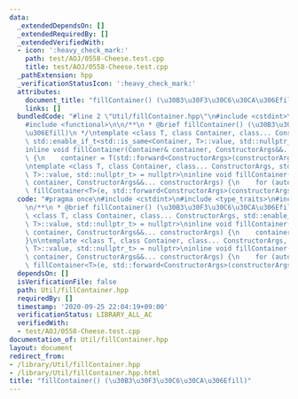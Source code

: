 ```yaml
---
data:
  _extendedDependsOn: []
  _extendedRequiredBy: []
  _extendedVerifiedWith:
  - icon: ':heavy_check_mark:'
    path: test/AOJ/0558-Cheese.test.cpp
    title: test/AOJ/0558-Cheese.test.cpp
  _pathExtension: hpp
  _verificationStatusIcon: ':heavy_check_mark:'
  attributes:
    document_title: "fillContainer() (\u30B3\u30F3\u30C6\u30CA\u306Efill)"
    links: []
  bundledCode: "#line 2 \"Util/fillContainer.hpp\"\n#include <cstdint>\n#include <type_traits>\n\
    #include <functional>\n\n/**\n * @brief fillContainer() (\u30B3\u30F3\u30C6\u30CA\
    \u306Efill)\n */\ntemplate <class T, class Container, class... ConstructorArgs,\
    \ std::enable_if_t<std::is_same<Container, T>::value, std::nullptr_t> = nullptr>\n\
    inline void fillContainer(Container& container, ConstructorArgs&&... constructorArgs)\
    \ {\n    container = T(std::forward<ConstructorArgs>(constructorArgs)...);\n}\n\
    \ntemplate <class T, class Container, class... ConstructorArgs, std::enable_if_t<!std::is_same<Container,\
    \ T>::value, std::nullptr_t> = nullptr>\ninline void fillContainer(Container&\
    \ container, ConstructorArgs&&... constructorArgs) {\n    for (auto& e: container)\
    \ fillContainer<T>(e, std::forward<ConstructorArgs>(constructorArgs)...);\n}\n"
  code: "#pragma once\n#include <cstdint>\n#include <type_traits>\n#include <functional>\n\
    \n/**\n * @brief fillContainer() (\u30B3\u30F3\u30C6\u30CA\u306Efill)\n */\ntemplate\
    \ <class T, class Container, class... ConstructorArgs, std::enable_if_t<std::is_same<Container,\
    \ T>::value, std::nullptr_t> = nullptr>\ninline void fillContainer(Container&\
    \ container, ConstructorArgs&&... constructorArgs) {\n    container = T(std::forward<ConstructorArgs>(constructorArgs)...);\n\
    }\n\ntemplate <class T, class Container, class... ConstructorArgs, std::enable_if_t<!std::is_same<Container,\
    \ T>::value, std::nullptr_t> = nullptr>\ninline void fillContainer(Container&\
    \ container, ConstructorArgs&&... constructorArgs) {\n    for (auto& e: container)\
    \ fillContainer<T>(e, std::forward<ConstructorArgs>(constructorArgs)...);\n}\n"
  dependsOn: []
  isVerificationFile: false
  path: Util/fillContainer.hpp
  requiredBy: []
  timestamp: '2020-09-25 22:04:19+09:00'
  verificationStatus: LIBRARY_ALL_AC
  verifiedWith:
  - test/AOJ/0558-Cheese.test.cpp
documentation_of: Util/fillContainer.hpp
layout: document
redirect_from:
- /library/Util/fillContainer.hpp
- /library/Util/fillContainer.hpp.html
title: "fillContainer() (\u30B3\u30F3\u30C6\u30CA\u306Efill)"
---
```

